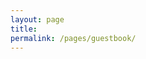 ```yaml
---
layout: page
title: 
permalink: /pages/guestbook/
---
```


<!-- Bravenet Embedded Service Code -->
<script src="https://apps.bravenet.com/go.js?service=guestbook;id=1;usernum=2544688806" type="text/javascript" charset="utf-8"></script>
